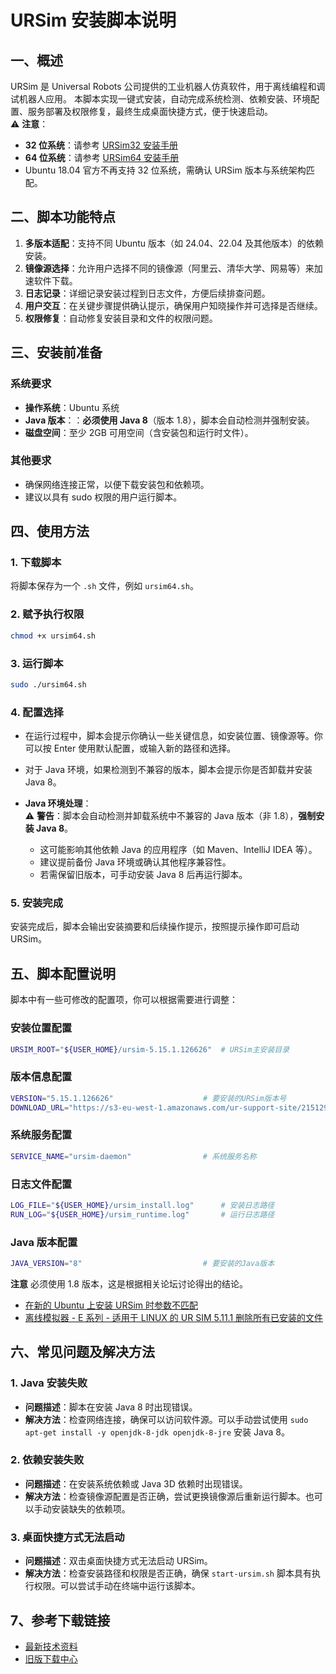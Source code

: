 # URSim 安装脚本说明

## 一、概述
URSim 是 Universal Robots 公司提供的工业机器人仿真软件，用于离线编程和调试机器人应用。
本脚本实现一键式安装，自动完成系统检测、依赖安装、环境配置、服务部署及权限修复，最终生成桌面快捷方式，便于快速启动。  
⚠️ **注意**：  
- **32 位系统**：请参考 [URSim32 安装手册](ursim32.md)  
- **64 位系统**：请参考 [URSim64 安装手册](README.md)
- Ubuntu 18.04 官方不再支持 32 位系统，需确认 URSim 版本与系统架构匹配。

## 二、脚本功能特点
1. **多版本适配**：支持不同 Ubuntu 版本（如 24.04、22.04 及其他版本）的依赖安装。
2. **镜像源选择**：允许用户选择不同的镜像源（阿里云、清华大学、网易等）来加速软件下载。
3. **日志记录**：详细记录安装过程到日志文件，方便后续排查问题。
4. **用户交互**：在关键步骤提供确认提示，确保用户知晓操作并可选择是否继续。
5. **权限修复**：自动修复安装目录和文件的权限问题。

## 三、安装前准备
### 系统要求
- **操作系统**：Ubuntu 系统
- **Java 版本**：：**必须使用 Java 8**（版本 1.8），脚本会自动检测并强制安装。
- **磁盘空间**：至少 2GB 可用空间（含安装包和运行时文件）。

### 其他要求
- 确保网络连接正常，以便下载安装包和依赖项。
- 建议以具有 sudo 权限的用户运行脚本。

## 四、使用方法
### 1. 下载脚本
将脚本保存为一个 `.sh` 文件，例如 `ursim64.sh`。

### 2. 赋予执行权限
```bash
chmod +x ursim64.sh
```

### 3. 运行脚本
```bash
sudo ./ursim64.sh
```

### 4. 配置选择
- 在运行过程中，脚本会提示你确认一些关键信息，如安装位置、镜像源等。你可以按 Enter 使用默认配置，或输入新的路径和选择。
- 对于 Java 环境，如果检测到不兼容的版本，脚本会提示你是否卸载并安装 Java 8。

- **Java 环境处理**：  
  ⚠️ **警告**：脚本会自动检测并卸载系统中不兼容的 Java 版本（非 1.8），**强制安装 Java 8**。  
  - 这可能影响其他依赖 Java 的应用程序（如 Maven、IntelliJ IDEA 等）。  
  - 建议提前备份 Java 环境或确认其他程序兼容性。  
  - 若需保留旧版本，可手动安装 Java 8 后再运行脚本。

### 5. 安装完成
安装完成后，脚本会输出安装摘要和后续操作提示，按照提示操作即可启动 URSim。

## 五、脚本配置说明
脚本中有一些可修改的配置项，你可以根据需要进行调整：

### 安装位置配置
```bash
URSIM_ROOT="${USER_HOME}/ursim-5.15.1.126626"  # URSim主安装目录
```

### 版本信息配置
```bash
VERSION="5.15.1.126626"                    # 要安装的URSim版本号
DOWNLOAD_URL="https://s3-eu-west-1.amazonaws.com/ur-support-site/215129/URSim_Linux-5.15.1.126626.tar.gz"
```

### 系统服务配置
```bash
SERVICE_NAME="ursim-daemon"                # 系统服务名称
```

### 日志文件配置
```bash
LOG_FILE="${USER_HOME}/ursim_install.log"      # 安装日志路径
RUN_LOG="${USER_HOME}/ursim_runtime.log"       # 运行日志路径
```

### Java 版本配置
```bash
JAVA_VERSION="8"                           # 要安装的Java版本
```
**注意**
必须使用 1.8 版本，这是根据相关论坛讨论得出的结论。
 * [在新的 Ubuntu 上安装 URSim 时参数不匹配](https://forum.universal-robots.com/t/parameter-mismatch-when-installing-ursim-on-fresh-ubuntu/2482)
 * [离线模拟器 - E 系列 - 适用于 LINUX 的 UR SIM 5.11.1 删除所有已安装的文件](https://forum.universal-robots.com/t/offline-simulator-e-series-ur-sim-for-linux-5-11-1-removes-all-installed-files/15384)


## 六、常见问题及解决方法
### 1. Java 安装失败
- **问题描述**：脚本在安装 Java 8 时出现错误。
- **解决方法**：检查网络连接，确保可以访问软件源。可以手动尝试使用 `sudo apt-get install -y openjdk-8-jdk openjdk-8-jre` 安装 Java 8。

### 2. 依赖安装失败
- **问题描述**：在安装系统依赖或 Java 3D 依赖时出现错误。
- **解决方法**：检查镜像源配置是否正确，尝试更换镜像源后重新运行脚本。也可以手动安装缺失的依赖项。

### 3. 桌面快捷方式无法启动
- **问题描述**：双击桌面快捷方式无法启动 URSim。
- **解决方法**：检查安装路径和权限是否正确，确保 `start-ursim.sh` 脚本具有执行权限。可以尝试手动在终端中运行该脚本。

## 7、参考下载链接

 * [最新技术资料](https://www.universal-robots.cn/technical-files/)
 * [旧版下载中心](https://www.universal-robots.com/articles/ur/documentation/legacy-download-center/)
